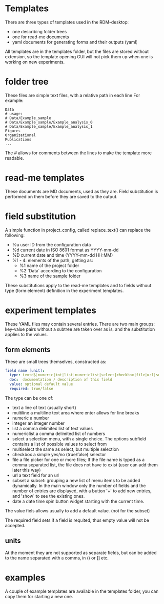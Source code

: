 # Templates
There are three types of templates used in the RDM-desktop:
- one describing folder trees
- one for read-me documents
- yaml documents for generating forms and their outputs (yaml)

All templates are in the templates folder, but the files
are stored without extension, so the template opening GUI will
not pick them up when one is working on new experiments.

# folder tree
These files are simple text files, with a relative path in each line
For example:
```
Data
# usage:
# Data/Example_sample
# Data/Example_sample/Example_analysis_0
# Data/Example_sample/Example_analysis_1
Figures
Organizational
Publications
...
```
The # allows for comments between the lines to make the template
more readable.

# read-me templates
These documents are MD documents, used as they are.
Field substitution is performed on them before they are saved
to the output.

# field substitution
A simple function in project_config, called replace_text() can replace the following:
- %u    user ID from the configuration data
- %d    current date in ISO 8601 format as YYYY-mm-dd
- %D    current date and time (YYYY-mm-dd HH:MM)
- %1 - 4:   elements of the path, getting as:
  - %1      name of the project folder
  - %2      'Data' according to the configuration
  - %3      name of the sample folder

These substitutions apply to the read-me templates and to fields
without type (form element) definition in the experiment templates.

# experiment templates
These YAML files may contain several entries. There are two main groups:
key-value pairs without a subtree are taken over as is, and the substitution
applies to the values.

## form elements
These are small trees themselves, constructed as:

```YAML
field name [unit]:
  type: textd$|numeric|int|list|numericlist|select|checkbox|file|url|subset
  doc:  documentation / description of this field
  value: optional default value
  required: true/false
```

The type can be one of:
- text              a line of text (usually short)
- multiline         a multiline text area where enter allows for line breaks
- numeric           a number
- integer           an integer number
- list              a comma delimited list of text values
- numericlist       a comma delimited list of numbers
- select            a selection menu, with a single choice. The options
                    subfield contains a list of possible values to select from
- multiselect      the same as select, but multiple selection
- checkbox          a simple yes/no (true/false) selector
- file              a file picker for one or more files;
                    If the file name is typed as a comma separated list,
                    the file does not have to exist (user can add them later this way)
- url               a text field for an url
- subset            a subset: grouping a new list of menu items to be
                    added dynamically. In the main window only the number
                    of fields and the number of entries are displayed,
                    with a button '+' to add new entries, and 'show'
                    to see the existing ones.
- date              a date time spin button widget starting with the current time.

The value fiels allows usually to add a default value. (not for the
subset)

The required field sets if a field is requited, thus empty value will not
be accepted.

## units
At the moment they are not supported as separate fields, but can be added to the name separated with a comma, in () or [] etc.

# examples
A couple of example templates are available in the templates folder,
you can copy them for starting a new one.
